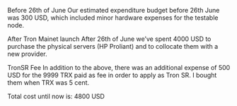 Before 26th of June
Our estimated expenditure budget before 26th June was 300 USD, which included minor hardware expenses for the testable node.

After Tron Mainet launch
After 26th of June we’ve spent 4000 USD to purchase the physical servers (HP Proliant) and to collocate them with a new provider.

TronSR Fee
In addition to the above, there was an additional expense of 500 USD for the 9999 TRX paid as fee in order to apply as Tron SR. I bought them when TRX was 5 cent.

Total cost until now is: 4800 USD
